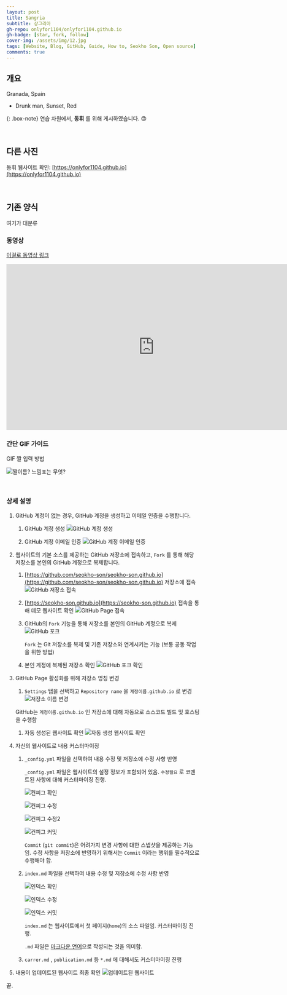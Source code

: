 ```yaml
---
layout: post
title: Sangria
subtitle: 샹그리아
gh-repo: onlyfor1104/onlyfor1104.github.io
gh-badge: [star, fork, follow]
cover-img: /assets/img/12.jpg
tags: [Website, Blog, GitHub, Guide, How to, Seokho Son, Open source]
comments: true
---
```


## 개요

Granada, Spain

- Drunk man, Sunset, Red

{: .box-note}
연습 차원에서, **동휘** 를 위해 게시하였습니다. &#128525;


<br>

## 다른 사진

동휘 웹사이트 확인: [https://onlyfor1104.github.io](https://onlyfor1104.github.io)

<br>

## 기존 양식

여기가 대분류

### 동영상

[이걸로 동영상 링크](https://www.youtube.com/watch?v=a2jcJuxxiFQ&list=PL0NUN1E_oXsyfQZ5H6rFXJHLyQts1-8v_)

<iframe width="770" height="432" src="https://www.youtube.com/embed/a2jcJuxxiFQ" frameborder="0" allowfullscreen></iframe>

<br>

### 간단 GIF 가이드

GIF 짤 입력 방법

![짤이름? 느낌표는 무엇?](../assets/img/simple-guide.gif)

<br>

### 상세 설명

1. GitHub 계정이 없는 경우, GitHub 계정을 생성하고 이메일 인증을 수행합니다.

   1. GitHub 계정 생성
      ![GitHub 계정 생성](../assets/img/githubpage-guide/p1.jpg)

   1. GitHub 계정 이메일 인증
      ![GitHub 계정 이메일 인증](../assets/img/githubpage-guide/p2.jpg)

1. 웹사이트의 기본 소스를 제공하는 GitHub 저장소에 접속하고, `Fork` 를 통해 해당 저장소를 본인의 GitHub 계정으로 복제합니다.

    1. [https://github.com/seokho-son/seokho-son.github.io](https://github.com/seokho-son/seokho-son.github.io) 저장소에 접속
       ![GitHub 저장소 접속](../assets/img/githubpage-guide/g2.jpg)

    1. [https://seokho-son.github.io](https://seokho-son.github.io) 접속을 통해 데모 웹사이트 확인
       ![GitHub Page 접속](../assets/img/githubpage-guide/g1.jpg)

    1. GitHub의 `Fork` 기능을 통해 저장소를 본인의 GitHub 계정으로 복제
       ![GitHub 포크](../assets/img/githubpage-guide/g3.jpg)

       `Fork` 는 Git 저장소를 복제 및 기존 저장소와 연계시키는 기능 (보통 공동 작업을 위한 방법)

    1. 본인 계정에 복제된 저장소 확인
       ![GitHub 포크 확인](../assets/img/githubpage-guide/g5.jpg)

1. GitHub Page 활성화를 위해 저장소 명칭 변경

    1. `Settings` 탭을 선택하고 `Repository name` 을 `계정이름.github.io` 로 변경
        ![저장소 이름 변경](../assets/img/githubpage-guide/g7.jpg)

    GitHub는 `계정이름.github.io` 인 저장소에 대해 자동으로 소스코드 빌드 및 호스팅을 수행함

    1. 자동 생성된 웹사이트 확인
        ![자동 생성 웹사이트 확인](../assets/img/githubpage-guide/g8.jpg)


1. 자신의 웹사이트로 내용 커스터마이징

    1. `_config.yml` 파일을 선택하여 내용 수정 및 저장소에 수정 사항 반영

        `_config.yml` 파일은 웹사이트의 설정 정보가 포함되어 있음. `수정필요` 로 코멘트된 사항에 대해 커스터마이징 진행.

        ![컨피그 확인](../assets/img/githubpage-guide/g9.jpg)

        ![컨피그 수정](../assets/img/githubpage-guide/g10.jpg)

        ![컨피그 수정2](../assets/img/githubpage-guide/g11.jpg)

        ![컨피그 커밋](../assets/img/githubpage-guide/g12.jpg)

        `Commit` (`git commit`)은 어려가지 변경 사항에 대한 스넵샷을 제공하는 기능임. 수정 사항을 저장소에 반영하기 위해서는 `Commit` 이라는 행위를 필수적으로 수행해야 함.

    1. `index.md` 파일을 선택하여 내용 수정 및 저장소에 수정 사항 반영

        ![인덱스 확인](../assets/img/githubpage-guide/g13.jpg)

        ![인덱스 수정](../assets/img/githubpage-guide/g14.jpg)

        ![인덱스 커밋](../assets/img/githubpage-guide/g15.jpg)

        `index.md` 는 웹사이트에서 첫 페이지(`home`)의 소스 파일임. 커스터마이징 진행.

        `.md` 파일은 [마크다운 언어](https://ko.wikipedia.org/wiki/마크다운)으로 작성되는 것을 의미함.

    1. `carrer.md` , `publication.md` 등 `*.md` 에 대해서도 커스터마이징 진행


1. 내용이 업데이트된 웹사이트 최종 확인
    ![업데이트된 웹사이트](../assets/img/githubpage-guide/g17.jpg)

끝.
